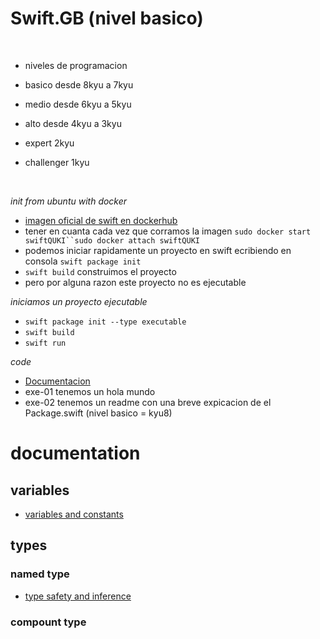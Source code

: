 



# Swift.__GB__ (nivel basico)

<br/>


- niveles de programacion
- basico desde 8kyu a 7kyu
- medio  desde 6kyu a 5kyu
- alto   desde 4kyu a 3kyu
- expert 2kyu  



- challenger 1kyu


<br/>

*init from ubuntu with docker*

- <a href="https://hub.docker.com/_/swift">imagen oficial de swift en dockerhub</a>
- tener en cuanta cada vez que corramos la imagen `sudo docker start swiftQUKI``sudo docker attach swiftQUKI`
- podemos iniciar rapidamente un proyecto en swift ecribiendo en consola `swift package init`
- `swift build` construimos el proyecto
- pero por alguna razon este proyecto no es ejecutable

*iniciamos un proyecto ejecutable*

- `swift package init --type executable`
- `swift build`
- `swift run`

*code*

- <a href="https://docs.swift.org/swift-book/LanguageGuide/TheBasics.html">Documentacion</a>
- exe-01 tenemos un hola mundo
- exe-02 tenemos un readme con una breve expicacion de el Package.swift (nivel basico = kyu8)

# documentation
## variables
- <a href = "">variables and constants</a>
## types
### named type
- <a href="">type safety and inference</a>
### compount type
